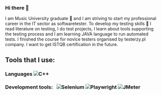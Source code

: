 ### Hi there 👋

I am Music University graduate 🎹 and I am striving to start my professional career in the IT sector as softwaretester. 
To develop my testing skills 💪 I read literature on testing, I do test projects, I learn about tools supporting the testing process and 
I am learning JAVA language to run automated tests. I finished the course for novice testers organised by testerzy.pl company. 
I want to get ISTQB certification in the future.

## Tools that I use:

### Languages ![C++](https://img.shields.io/badge/C%2B%2B-black?style=flat&logo=C%2B%2B&logoColor=%23535bf5)

### Development tools: &nbsp; ![Selenium](https://img.shields.io/badge/Selenium-black?style=flat&logo=selenium&logoColor=%2319CE49) ![Playwright](https://img.shields.io/badge/Playwright-black?style=flat&logo=playwright&logoColor=%2319CE49) ![JMeter](https://img.shields.io/badge/JMeter-black?style=flat&logo=apache&logoColor=%23F37B68)

<!--Here are some ideas to get you started:

- 🔭 I’m currently working on ...
- 🌱 I’m currently learning ...
- 👯 I’m looking to collaborate on ...
- 🤔 I’m looking for help with ...
- 💬 Ask me about ...
- 📫 How to reach me: ...
- 😄 Pronouns: ...
- ⚡ Fun fact: ...
-->

